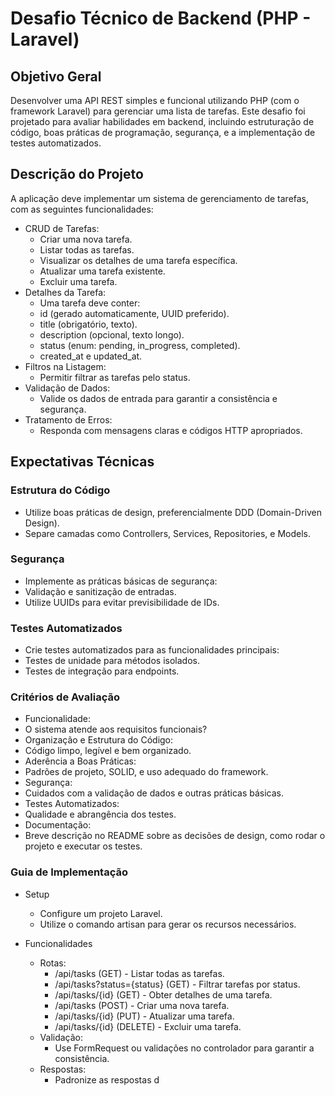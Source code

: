 # Desafio Técnico de Backend (PHP - Laravel)

## Objetivo Geral

Desenvolver uma API REST simples e funcional utilizando PHP (com o framework Laravel) para gerenciar uma lista de tarefas. Este desafio foi projetado para avaliar habilidades em backend, incluindo estruturação de código, boas práticas de programação, segurança, e a implementação de testes automatizados.

## Descrição do Projeto

A aplicação deve implementar um sistema de gerenciamento de tarefas, com as seguintes funcionalidades:

- CRUD de Tarefas:
  -	Criar uma nova tarefa.
  -	Listar todas as tarefas.
  -	Visualizar os detalhes de uma tarefa específica.
  -	Atualizar uma tarefa existente.
  -	Excluir uma tarefa.
- Detalhes da Tarefa:
  -	Uma tarefa deve conter:
  -	id (gerado automaticamente, UUID preferido).
  -	title (obrigatório, texto).
  -	description (opcional, texto longo).
  -	status (enum: pending, in_progress, completed).
  -	created_at e updated_at.
- Filtros na Listagem:
  -	Permitir filtrar as tarefas pelo status.
- Validação de Dados:
  -	Valide os dados de entrada para garantir a consistência e segurança.
- Tratamento de Erros:
  -	Responda com mensagens claras e códigos HTTP apropriados.

## Expectativas Técnicas

### Estrutura do Código

-	Utilize boas práticas de design, preferencialmente DDD (Domain-Driven Design).
-	Separe camadas como Controllers, Services, Repositories, e Models.

### Segurança

-	Implemente as práticas básicas de segurança:
-	Validação e sanitização de entradas.
-	Utilize UUIDs para evitar previsibilidade de IDs.

### Testes Automatizados

-	Crie testes automatizados para as funcionalidades principais:
-	Testes de unidade para métodos isolados.
-	Testes de integração para endpoints.

### Critérios de Avaliação

-	Funcionalidade:
  -	O sistema atende aos requisitos funcionais?
-	Organização e Estrutura do Código:
  -	Código limpo, legível e bem organizado.
-	Aderência a Boas Práticas:
  -	Padrões de projeto, SOLID, e uso adequado do framework.
-	Segurança:
  -	Cuidados com a validação de dados e outras práticas básicas.
-	Testes Automatizados:
  -	Qualidade e abrangência dos testes.
-	Documentação:
  -	Breve descrição no README sobre as decisões de design, como rodar o projeto e executar os testes.

### Guia de Implementação

- Setup
  -	Configure um projeto Laravel.
  -	Utilize o comando artisan para gerar os recursos necessários.

- Funcionalidades
  -	Rotas:
    -	/api/tasks (GET) - Listar todas as tarefas.
    -	/api/tasks?status={status} (GET) - Filtrar tarefas por status.
    -	/api/tasks/{id} (GET) - Obter detalhes de uma tarefa.
    -	/api/tasks (POST) - Criar uma nova tarefa.
    -	/api/tasks/{id} (PUT) - Atualizar uma tarefa.
    -	/api/tasks/{id} (DELETE) - Excluir uma tarefa.
  -	Validação:
    -	Use FormRequest ou validações no controlador para garantir a consistência.
  -	Respostas:
    -	Padronize as respostas d
